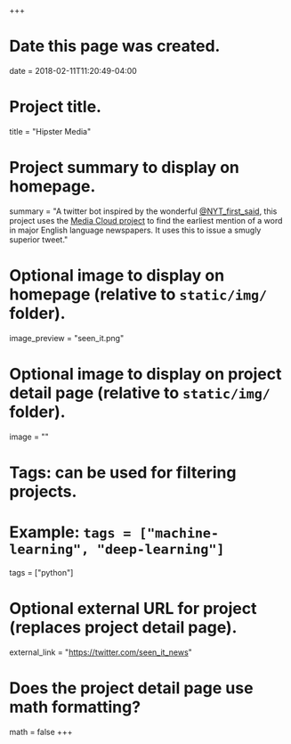 +++
# Date this page was created.
date = 2018-02-11T11:20:49-04:00

# Project title.
title = "Hipster Media"

# Project summary to display on homepage.
summary = "A twitter bot inspired by the wonderful [@NYT_first_said](https://twitter.com/NYT_first_said), this project uses the [Media Cloud project](https://mediacloud.org/) to find the earliest mention of a word in major English language newspapers. It uses this to issue a smugly superior tweet."

# Optional image to display on homepage (relative to `static/img/` folder).
image_preview = "seen_it.png"

# Optional image to display on project detail page (relative to `static/img/` folder).
image = ""

# Tags: can be used for filtering projects.
# Example: `tags = ["machine-learning", "deep-learning"]`
tags = ["python"]

# Optional external URL for project (replaces project detail page).
external_link = "https://twitter.com/seen_it_news"

# Does the project detail page use math formatting?
math = false
+++
